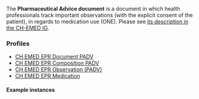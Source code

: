 The **Pharmaceutical Advice document** is a document in which health professionals track important observations (with the explicit consent of the patient), in regards to medication use (ONE). Please see [its description in the CH-EMED IG](http://fhir.ch/ig/ch-emed/pharmaceutical-advice-document.html).

### Profiles

* [CH EMED EPR Document PADV](StructureDefinition-ch-emed-epr-document-pharmaceuticaladvice.html)
* [CH EMED EPR Composition PADV](StructureDefinition-ch-emed-epr-composition-pharmaceuticaladvice.html)
* [CH EMED EPR Observation (PADV)](StructureDefinition-ch-emed-epr-observation.html)
* [CH EMED EPR Medication](StructureDefinition-ch-emed-epr-medication.html)

#### Example instances
